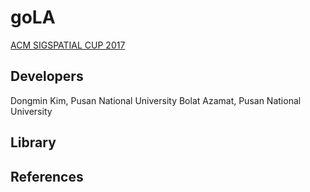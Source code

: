 # goLA
[ACM SIGSPATIAL CUP 2017](http://sigspatial2017.sigspatial.org/giscup2017/)

## Developers

Dongmin Kim, Pusan National University
Bolat Azamat, Pusan National University


## Library

## References
